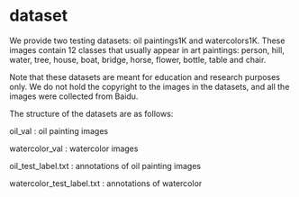 # dataset
We provide two testing datasets: oil paintings1K and watercolors1K. These images contain 12 classes that usually appear in art paintings: person, hill, water, tree, house, boat, bridge, horse, flower, bottle, table and chair.

Note that these datasets are  meant for education and research purposes only.
We do not hold the copyright to the images in the datasets, and all the images were collected from Baidu.

The structure of the datasets are as follows:

oil_val : oil painting images

watercolor_val : watercolor images

oil_test_label.txt : annotations of oil painting images

watercolor_test_label.txt : annotations of watercolor

